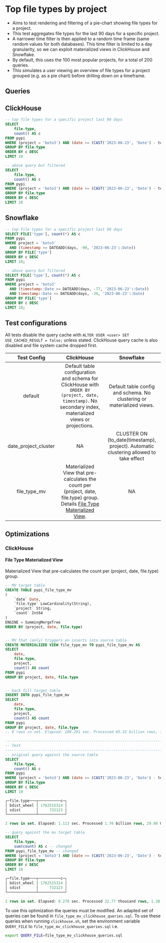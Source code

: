 # Top file types by project

- Aims to test rendering and filtering of a pie-chart showing file types for a project.
- This test aggregates file types for the last 90 days for a specific project. 
- A narrower time filter is then applied to a random time frame (same random values for both databases). This time filter is limited to a day granularity, so we can exploit materialized views in ClickHouse and Snowflake.
- By default, this uses the 100 most popular projects, for a total of 200 queries.
- This simulates a user viewing an overview of file types for a project grouped (e.g. as a pie chart) before drilling down on a timeframe.

## Queries 

## ClickHouse

```sql
-- top file types for a specific project last 90 days
SELECT
    file.type,
    count() AS c
FROM pypi
WHERE (project = 'boto3') AND (date >= (CAST('2023-06-23', 'Date') - toIntervalDay(90)))
GROUP BY file.type
ORDER BY c DESC
LIMIT 10

-- above query but filtered
SELECT
    file.type,
    count() AS c
FROM pypi
WHERE (project = 'boto3') AND (date >= (CAST('2023-06-23', 'Date') - toIntervalDay(77))) AND (date <= (CAST('2023-06-23', 'Date') - toIntervalDay(39)))
GROUP BY file.type
ORDER BY c DESC
LIMIT 10
```

## Snowflake

```sql
-- top file types for a specific project last 90 days
SELECT FILE['type'], count(*) AS c
FROM pypi
WHERE project = 'boto3'
  AND (timestamp >= DATEADD(days, -90, '2023-06-23'::Date))
GROUP BY FILE['type']
ORDER BY c DESC
LIMIT 10;

-- above query but filtered
SELECT FILE['type'], count(*) AS c
FROM pypi
WHERE project = 'boto3'
  AND (timestamp::Date >= DATEADD(days, -77, '2023-06-23'::Date))
  AND timestamp::Date <= DATEADD(days, -39, '2023-06-23'::Date)
GROUP BY FILE['type']
ORDER BY c DESC
LIMIT 10;
```

## Test configurations

All tests disable the query cache with `ALTER USER <user> SET USE_CACHED_RESULT = false;` unless stated. ClickHouse query cache is also disabled and file system cache dropped first.

|      Test Config     |                                                                         ClickHouse                                                                         |                                       Snowflake                                       |
|:--------------------:|:----------------------------------------------------------------------------------------------------------------------------------------------------------:|:-------------------------------------------------------------------------------------:|
|        default       | Default table configuration and schema for ClickHouse with  `ORDER BY (project, date, timestamp)`. No secondary index, materialized views or projections.  |         Default table config and schema. No clustering or materialized views.         |
| date_project_cluster |                                                                             NA                                                                             | CLUSTER ON (to_date(timestamp), project). Automatic clustering allowed to take effect |
|     file_type_mv     | Materialized View that pre-calculates the count per (project, date, file.type) group. Details [File Type Materialized View](#file-type-materialized-view). |                                          NA                                           |


## Optimizations

### ClickHouse

#### File Type Materialized View 

Materialized View that pre-calculates the count per (project, date, file.type) group. 

```sql
-- MV target table
CREATE TABLE pypi_file_type_mv
(
    `date` Date,
    `file.type` LowCardinality(String),
    `project` String,
    `count` Int64
)
ENGINE = SummingMergeTree
ORDER BY (project, date, file.type)


-- MV that (only) triggers on inserts into source table
CREATE MATERIALIZED VIEW file_type_mv TO pypi_file_type_mv AS
SELECT
    date,
    file.type,
    project,
    count() AS count
FROM pypi
GROUP BY project, date, file.type


-- back fill target table
INSERT INTO pypi_file_type_mv
SELECT
    date,
    file.type,
    project,
    count() AS count
FROM pypi
GROUP BY project, date, file.type
-- 0 rows in set. Elapsed: 109.291 sec. Processed 65.33 billion rows, 1.43 TB (597.79 million rows/s., 13.05 GB/s

------------------------------------------------------------------------------------------------------
-- Test
------------------------------------------------------------------------------------------------------
-- original query against the source table
SELECT
    file.type,
    count() AS c
FROM pypi
WHERE (project = 'boto3') AND (date >= (CAST('2023-06-23', 'Date') - toIntervalDay(90)))
GROUP BY file.type
ORDER BY c DESC
LIMIT 10

┌─file.type───┬──────────c─┐
│ bdist_wheel │ 1762515314 │
│ sdist       │     732123 │
└─────────────┴────────────┘

2 rows in set. Elapsed: 1.113 sec. Processed 1.76 billion rows, 29.98 GB (1.58 billion rows/s., 26.93 GB/s.)

-- query against the mv target table
SELECT
    file.type,
    sum(count) AS c -- changed
FROM pypi_file_type_mv -- changed
WHERE (project = 'boto3') AND (date >= (CAST('2023-06-23', 'Date') - toIntervalDay(90)))
GROUP BY file.type
ORDER BY c DESC
LIMIT 10

┌─file.type───┬──────────c─┐
│ bdist_wheel │ 1762515314 │
│ sdist       │     732123 │
└─────────────┴────────────┘

2 rows in set. Elapsed: 0.278 sec. Processed 32.77 thousand rows, 1.30 MB (117.89 thousand rows/s., 4.68 MB/s.)
```

To use this optimization the queries must be modified. An adapted set of queries can be found in `file_type_mv_clickhouse_queries.sql`. To use these queries when running `clickhouse.sh`, set the environment variable `QUERY_FILE` to `file_type_mv_clickhouse_queries.sql` i.e.

```bash
export QUERY_FILE=file_type_mv_clickhouse_queries.sql
```
